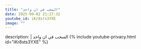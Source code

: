 ```yaml
---
title: "السحب في ان واحد"
date: 2025-09-02 21:27:32 
youtube_id: iKr8sts3YXE
image: ""
---
```

description: |
  السحب في ان واحد
{% include youtube-privacy.html id="iKr8sts3YXE" %}
